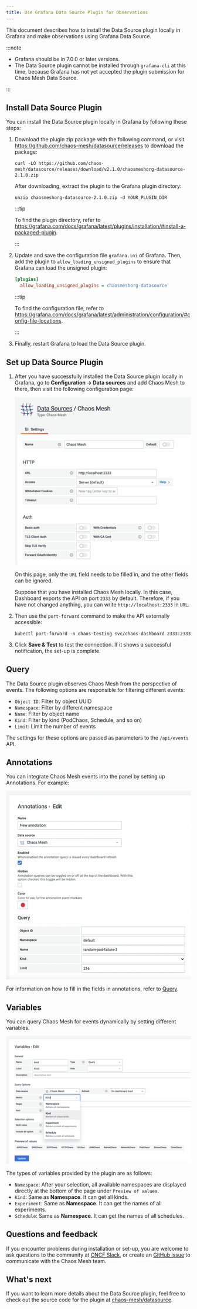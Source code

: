 ```yaml
---
title: Use Grafana Data Source Plugin for Observations
---
```


This document describes how to install the Data Source plugin locally in Grafana and make observations using Grafana Data Source.

:::note

- Grafana should be in 7.0.0 or later versions.
- The Data Source plugin cannot be installed through `grafana-cli` at this time, because Grafana has not yet accepted the plugin submission for Chaos Mesh Data Source.

:::

## Install Data Source Plugin

You can install the Data Source plugin locally in Grafana by following these steps:

1. Download the plugin zip package with the following command, or visit <https://github.com/chaos-mesh/datasource/releases> to download the package:

   ```shell
   curl -LO https://github.com/chaos-mesh/datasource/releases/download/v2.1.0/chaosmeshorg-datasource-2.1.0.zip
   ```

   After downloading, extract the plugin to the Grafana plugin directory:

   ```shell
   unzip chaosmeshorg-datasource-2.1.0.zip -d YOUR_PLUGIN_DIR
   ```

   :::tip

   To find the plugin directory, refer to <https://grafana.com/docs/grafana/latest/plugins/installation/#install-a-packaged-plugin>.

   :::

2. Update and save the configuration file `grafana.ini` of Grafana. Then, add the plugin to `allow_loading_unsigned_plugins` to ensure that Grafana can load the unsigned plugin:

   ```ini
   [plugins]
     allow_loading_unsigned_plugins = chaosmeshorg-datasource
   ```

   :::tip

   To find the configuration file, refer to <https://grafana.com/docs/grafana/latest/administration/configuration/#config-file-locations>.

   :::

3. Finally, restart Grafana to load the Data Source plugin.

## Set up Data Source Plugin

1. After you have successfully installed the Data Source plugin locally in Grafana, go to **Configuration -> Data sources** and add Chaos Mesh to there, then visit the following configuration page:

   ![Configuration page](img/grafana/settings.png)

   On this page, only the `URL` field needs to be filled in, and the other fields can be ignored.

   Suppose that you have installed Chaos Mesh locally. In this case, Dashboard exports the API on port `2333` by default. Therefore, if you have not changed anything, you can write `http://localhost:2333` in `URL`.

2. Then use the `port-forward` command to make the API externally accessible:

   ```shell
   kubectl port-forward -n chaos-testing svc/chaos-dashboard 2333:2333
   ```

3. Click **Save & Test** to test the connection. If it shows a successful notification, the set-up is complete.

## Query

The Data Source plugin observes Chaos Mesh from the perspective of events. The following options are responsible for filtering different events:

- `Object ID`: Filter by object UUID
- `Namespace`: Filter by different namespace
- `Name`: Filter by object name
- `Kind`: Filter by kind (PodChaos, Schedule, and so on)
- `Limit`: Limit the number of events

The settings for these options are passed as parameters to the `/api/events` API.

## Annotations

You can integrate Chaos Mesh events into the panel by setting up Annotations. For example:

![Annotations](img/grafana/annotations.png)

For information on how to fill in the fields in annotations, refer to [Query](#query).

## Variables

You can query Chaos Mesh for events dynamically by setting different variables.

![Variables](https://raw.githubusercontent.com/chaos-mesh/datasource/master/src/img/variables.png)

The types of variables provided by the plugin are as follows:

- `Namespace`: After your selection, all available namespaces are displayed directly at the bottom of the page under `Preview of values`.
- `Kind`: Same as **Namespace**. It can get all kinds.
- `Experiment`: Same as **Namespace**. It can get the names of all experiments.
- `Schedule`: Same as **Namespace**. It can get the names of all schedules.

## Questions and feedback

If you encounter problems during installation or set-up, you are welcome to ask questions to the community at [CNCF Slack](https://cloud-native.slack.com/archives/C0193VAV272), or create an [GitHub issue](https://github.com/chaos-mesh/datasource/issues) to communicate with the Chaos Mesh team.

## What's next

If you want to learn more details about the Data Source plugin, feel free to check out the source code for the plugin at [chaos-mesh/datasource](https://github.com/chaos-mesh/datasource).
